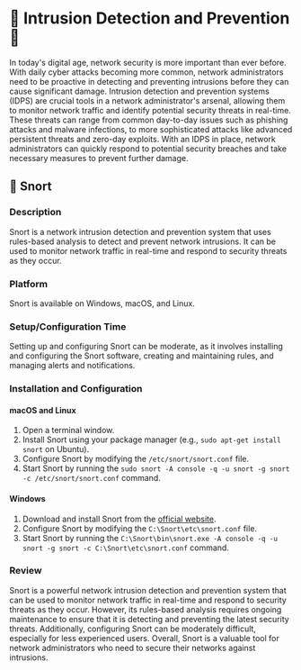 # 🐺 Intrusion Detection and Prevention 🐺

In today's digital age, network security is more important than ever before. With daily cyber attacks becoming more common, network administrators need to be proactive in detecting and preventing intrusions before they can cause significant damage. Intrusion detection and prevention systems (IDPS) are crucial tools in a network administrator's arsenal, allowing them to monitor network traffic and identify potential security threats in real-time. These threats can range from common day-to-day issues such as phishing attacks and malware infections, to more sophisticated attacks like advanced persistent threats and zero-day exploits. With an IDPS in place, network administrators can quickly respond to potential security breaches and take necessary measures to prevent further damage.

## 🐺 Snort

### Description
Snort is a network intrusion detection and prevention system that uses rules-based analysis to detect and prevent network intrusions. It can be used to monitor network traffic in real-time and respond to security threats as they occur.

### Platform
Snort is available on Windows, macOS, and Linux.

### Setup/Configuration Time
Setting up and configuring Snort can be moderate, as it involves installing and configuring the Snort software, creating and maintaining rules, and managing alerts and notifications.

### Installation and Configuration
#### macOS and Linux
1. Open a terminal window.
2. Install Snort using your package manager (e.g., `sudo apt-get install snort` on Ubuntu).
3. Configure Snort by modifying the `/etc/snort/snort.conf` file.
4. Start Snort by running the `sudo snort -A console -q -u snort -g snort -c /etc/snort/snort.conf` command.

#### Windows
1. Download and install Snort from the [official website](https://www.snort.org/downloads).
2. Configure Snort by modifying the `C:\Snort\etc\snort.conf` file.
3. Start Snort by running the `C:\Snort\bin\snort.exe -A console -q -u snort -g snort -c C:\Snort\etc\snort.conf` command.

### Review
Snort is a powerful network intrusion detection and prevention system that can be used to monitor network traffic in real-time and respond to security threats as they occur. However, its rules-based analysis requires ongoing maintenance to ensure that it is detecting and preventing the latest security threats. Additionally, configuring Snort can be moderately difficult, especially for less experienced users. Overall, Snort is a valuable tool for network administrators who need to secure their networks against intrusions.
